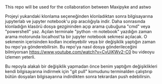 This repo will be used for the collaboration between Maxipyke and astwo

Projeyi yukarıdaki klonlama seçeneğinden klonladıktan sonra bilgisayarına jupyterlab ve jupyter notebook'u pip aracılığıyla indir. Daha sonrasında klonladığın klasörü dosya gezgininden açıp arama çubuğuna "cmd" veya "powershell" yaz. Açılan terminale "python -m notebook" yazdığın zaman arama motorunda localhost'ta bir jupyter notebook sekmesi açılacak. O sekmenin içerisinden kodları inceleyebilir veya bir değişiklik yaptığın zaman bu repo'ya gönderebilirsin. Bu repo'ya nasıl dosya gönderileceğini bilmiyorsan https://www.youtube.com/watch?v=CvUiKWv2-C0 bu videoyu izlemen yeterli.

Bu repoyla alakalı bir değişiklik yapmadan önce benim yaptığım değişiklikleri kendi bilgisayarına indirmek için "git pull" komudunu terminalden çalıştırıp bütün dosyaları bilgisayarına indirdikten sonra tekrardan push edebilirsin.